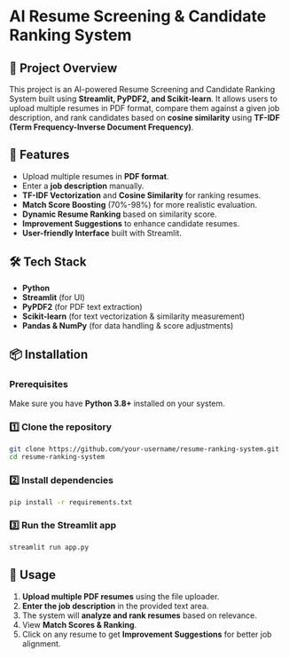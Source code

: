 # AI Resume Screening & Candidate Ranking System

## 📌 Project Overview
This project is an AI-powered Resume Screening and Candidate Ranking System built using **Streamlit, PyPDF2, and Scikit-learn**. It allows users to upload multiple resumes in PDF format, compare them against a given job description, and rank candidates based on **cosine similarity** using **TF-IDF (Term Frequency-Inverse Document Frequency)**.

## 🚀 Features
- Upload multiple resumes in **PDF format**.
- Enter a **job description** manually.
- **TF-IDF Vectorization** and **Cosine Similarity** for ranking resumes.
- **Match Score Boosting** (70%-98%) for more realistic evaluation.
- **Dynamic Resume Ranking** based on similarity score.
- **Improvement Suggestions** to enhance candidate resumes.
- **User-friendly Interface** built with Streamlit.

## 🛠️ Tech Stack
- **Python**
- **Streamlit** (for UI)
- **PyPDF2** (for PDF text extraction)
- **Scikit-learn** (for text vectorization & similarity measurement)
- **Pandas & NumPy** (for data handling & score adjustments)

## 📦 Installation
### Prerequisites
Make sure you have **Python 3.8+** installed on your system.

### 1️⃣ Clone the repository
```bash
git clone https://github.com/your-username/resume-ranking-system.git
cd resume-ranking-system
```

### 2️⃣ Install dependencies
```bash
pip install -r requirements.txt
```

### 3️⃣ Run the Streamlit app
```bash
streamlit run app.py
```

## 📄 Usage
1. **Upload multiple PDF resumes** using the file uploader.
2. **Enter the job description** in the provided text area.
3. The system will **analyze and rank resumes** based on relevance.
4. View **Match Scores & Ranking**.
5. Click on any resume to get **Improvement Suggestions** for better job alignment.

